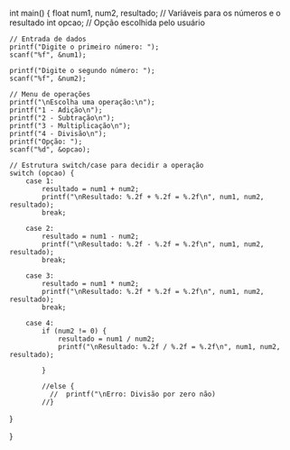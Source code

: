 int main() {
    float num1, num2, resultado; // Variáveis para os números e o resultado
    int opcao; // Opção escolhida pelo usuário

    // Entrada de dados
    printf("Digite o primeiro número: ");
    scanf("%f", &num1);

    printf("Digite o segundo número: ");
    scanf("%f", &num2);

    // Menu de operações
    printf("\nEscolha uma operação:\n");
    printf("1 - Adição\n");
    printf("2 - Subtração\n");
    printf("3 - Multiplicação\n");
    printf("4 - Divisão\n");
    printf("Opção: ");
    scanf("%d", &opcao);

    // Estrutura switch/case para decidir a operação
    switch (opcao) {
        case 1:
            resultado = num1 + num2;
            printf("\nResultado: %.2f + %.2f = %.2f\n", num1, num2, resultado);
            break;

        case 2:
            resultado = num1 - num2;
            printf("\nResultado: %.2f - %.2f = %.2f\n", num1, num2, resultado);
            break;

        case 3:
            resultado = num1 * num2;
            printf("\nResultado: %.2f * %.2f = %.2f\n", num1, num2, resultado);
            break;

        case 4:
            if (num2 != 0) {
                resultado = num1 / num2;
                printf("\nResultado: %.2f / %.2f = %.2f\n", num1, num2, resultado);
                
            } 
            
            //else {
              //  printf("\nErro: Divisão por zero não)
            //}


}



}
    
